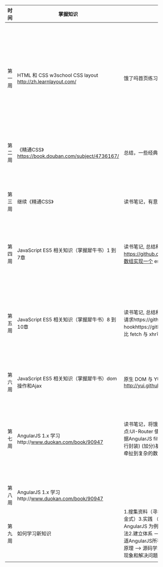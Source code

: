 | 时间   	| 掌握知识                                                   	| 作业                                                                                                                                                                                                                                                                                                                                                                                                                                                                            	| 情况                                                                                                                                                                                                                                                                 	| 采取措施                                                                                  	| 培训                                                                                                                                                   	|
|--------	|------------------------------------------------------------	|---------------------------------------------------------------------------------------------------------------------------------------------------------------------------------------------------------------------------------------------------------------------------------------------------------------------------------------------------------------------------------------------------------------------------------------------------------------------------------	|----------------------------------------------------------------------------------------------------------------------------------------------------------------------------------------------------------------------------------------------------------------------	|-------------------------------------------------------------------------------------------	|--------------------------------------------------------------------------------------------------------------------------------------------------------	|
| 第一周 	| HTML 和 CSS w3school CSS layout http://zh.learnlayout.com/ 	| 饿了吗首页练习(2天，周三下班交付)                                                                                                                                                                                                                                                                                                                                                                                                                                               	| 1.两人作业都已经交付，但是质量非常差，完全不符合要求。反映出实习生没有很好的编程素养，以及认证对待作业的态度2.进行了简单的培训，实现生似乎过于腼腆，没有意识到自身存在的不足。3.周四阅读了两人的周报，发现两位同学及时端正了自己的想法，很不错，看本周一作业交付情况 	| 1.讲解存在的问题，重做饿了吗首页，下周一交付。2. 做一个问答练习测试一下基础知识掌握情况。 	| 普及网页基础知识。                                                                                                                                     	|
| 第二周 	| 《精通CSS》 https://book.douban.com/subject/4736167/       	| 总结，一些经典章节的知识，形成自己的知识网络。喜马拉雅作业                                                                                                                                                                                                                                                                                                                                                                                                                      	| 喜马拉雅作业，两人完成的都不错，两人已经具备对前端知识基本总结能力，但是如何让这些知识完全成为自己的还需要时间。                                                                                                                                                     	| 下周继续总结 继续《精通CSS》                                                              	| 根据精通CSS，第一章，第二章，fix bug 章节。                                                                                                            	|
| 第三周 	| 继续《精通CSS》                                            	| 读书笔记，有意义的总结和归纳，提交 Github                                                                                                                                                                                                                                                                                                                                                                                                                                       	| 我请了三天假，两位同学自己主动学习 AngularJS，太过着急。                                                                                                                                                                                                             	| 要求下周一，必须完成对 《精通CSS》  的章节的总结                                          	| 关于记笔记的几个点1.对知识的一个归纳总结。2.对归纳总结和学习能力的一个锻炼。                                                                           	|
| 第四周 	| JavaScript ES5 相关知识（掌握犀牛书）1 到 7章              	| 读书笔记,  总结和归纳，提交 Github书写一个 console,  https://github.com/santinoDu/console数组的玩法，交集，并集和差集用数组实现一个 es6 set                                                                                                                                                                                                                                                                                                                                     	| console 作业，函数堆叠式开发，代码组织松散，重复代码多没有认真阅读 es6 set 的 MDN 上对它的描述，主观认为 set 应该是那样，其实该练习的本意是，期望实习生养成一个阅读文档的好习惯，挖掘文档中有价值的东西。                                                            	| 继续练习                                                                                  	| 1.如何写出结构化代码2.set constructor 实现   set Symbol.iterator 实现                                                                                  	|
| 第五周 	| JavaScript ES5 相关知识（掌握犀牛书）8 到 10章             	| 读书笔记,  总结和归纳，提交 Githubclone 一个 xhr 对象，拦截 response 请求https://github.com/wendux/Ajax-hookhttps://github.com/hjzheng/console/blob/master/src/utils/xhr.js对比 fetch 与 xhr可以考虑写一个 fetch 拦截器                                                                                                                                                                                                                                                         	| 题目相对偏难，实习生可以结合设计模式，实现一个简单的拦截器                                                                                                                                                                                                           	| 1.讲解一些设计模式，例如装饰器和代理模式。2.直接讲解 Ajax-hook 源码                       	| 模块模式，单例模式，装饰器模式和代理模式讲解闭包 和 函数 this 的指向                                                                                   	|
| 第六周 	| JavaScript ES5 相关知识（掌握犀牛书）dom 操作和Ajax        	| 原生 DOM 与 YUI Dom 实现的对比 http://yui.github.io/yui2/docs/yui_2.9.0_full/docs/YAHOO.util.Dom.html                                                                                                                                                                                                                                                                                                                                                                           	| 这实际上是一个归纳总结练习: 4，5年前总结的一个知识。https://gist.github.com/hjzheng/77085c35f78f9eef18d70dff7b00603c                                                                                                                                                 	|                                                                                           	|                                                                                                                                                        	|
| 第七周 	| AngularJS 1.x 学习http://www.duokan.com/book/90947         	| 读书笔记，将饿了吗 AngularJS 化AngularJS 1.5.8UI-Router 0.2.16考察点:UI-Router 使用 (注意嵌套路由和命名路由的使用) $http 获取 JSON 数据AngularJS filter使用 (加分)AngularJS 指令 (重复的HTML片段, 可以进行封装) (加分)基本的HTML和CSS使用参考资料:图标 font-awesome如果牵扯到复杂的数组操作, 可以使用 LodashUI-Router官网                                                                                                                                                       	| 实习生提出了一些问题，从所提问题来看，充分说明没有好好阅读和理解官方 guide。                                                                                                                                                                                         	|                                                                                           	| 观察者模式，订阅-发布模式, 以及 AngularJS 本身事件传播机制MVC MVP MVVM 是什么强调关注点分离，所以在写 AngularJS 时，大家需要思考代码结构，代码的位置。 	|
| 第八周 	| AngularJS 1.x 学习http://www.duokan.com/book/90947         	|                                                                                                                                                                                                                                                                                                                                                                                                                                                                                 	|                                                                                                                                                                                                                                                                      	|                                                                                           	|                                                                                                                                                        	|
| 第九周 	| 如何学习新知识                                             	| 1.搜集资料（寻找有价值的资料）2.总结归纳 （学习知识—> 海绵式 —> 淘金式）3.实践 （验证知识，反馈给1和2 ）英语能力四种层次（以学习 AngularJS 为例）1.模仿阶段 —-> 模仿代码                        —-> 模仿官方例子或同事代码写法2.建立体系 —-> 系统学习, 建立知识体系 —-> 学习官方guide或经典书，知道AngularJS所有知识点，并熟练使用 API3.深入原理 —-> 深入底层，了解原理 —-> 源码学习，详细掌握AngularJS 脏检查原理，并可以使用原理解释现象和解决问题4.由点到面 —-> 学习领域知识 	|                                                                                                                                                                                                                                                                      	|                                                                                           	|                                                                                                                                                        	|
|        	|                                                            	|                                                                                                                                                                                                                                                                                                                                                                                                                                                                                 	|                                                                                                                                                                                                                                                                      	|                                                                                           	|                                                                                                                                                        	|